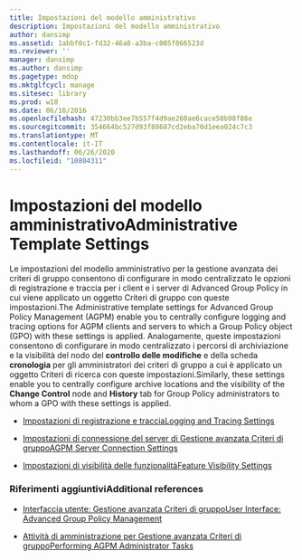 ```yaml
---
title: Impostazioni del modello amministrativo
description: Impostazioni del modello amministrativo
author: dansimp
ms.assetid: 1abbf0c1-fd32-46a8-a3ba-c005f066523d
ms.reviewer: ''
manager: dansimp
ms.author: dansimp
ms.pagetype: mdop
ms.mktglfcycl: manage
ms.sitesec: library
ms.prod: w10
ms.date: 06/16/2016
ms.openlocfilehash: 47230bb3ee7b557f4d9ae260ae6cace58b98f86e
ms.sourcegitcommit: 354664bc527d93f80687cd2eba70d1eea024c7c3
ms.translationtype: MT
ms.contentlocale: it-IT
ms.lasthandoff: 06/26/2020
ms.locfileid: "10804311"
---
```

# <span data-ttu-id="960df-103">Impostazioni del modello amministrativo</span><span class="sxs-lookup"><span data-stu-id="960df-103">Administrative Template Settings</span></span>


<span data-ttu-id="960df-104">Le impostazioni del modello amministrativo per la gestione avanzata dei criteri di gruppo consentono di configurare in modo centralizzato le opzioni di registrazione e traccia per i client e i server di Advanced Group Policy in cui viene applicato un oggetto Criteri di gruppo con queste impostazioni.</span><span class="sxs-lookup"><span data-stu-id="960df-104">The Administrative template settings for Advanced Group Policy Management (AGPM) enable you to centrally configure logging and tracing options for AGPM clients and servers to which a Group Policy object (GPO) with these settings is applied.</span></span> <span data-ttu-id="960df-105">Analogamente, queste impostazioni consentono di configurare in modo centralizzato i percorsi di archiviazione e la visibilità del nodo del **controllo delle modifiche** e della scheda **cronologia** per gli amministratori dei criteri di gruppo a cui è applicato un oggetto Criteri di ricerca con queste impostazioni.</span><span class="sxs-lookup"><span data-stu-id="960df-105">Similarly, these settings enable you to centrally configure archive locations and the visibility of the **Change Control** node and **History** tab for Group Policy administrators to whom a GPO with these settings is applied.</span></span>

-   [<span data-ttu-id="960df-106">Impostazioni di registrazione e traccia</span><span class="sxs-lookup"><span data-stu-id="960df-106">Logging and Tracing Settings</span></span>](logging-and-tracing-settings.md)

-   [<span data-ttu-id="960df-107">Impostazioni di connessione del server di Gestione avanzata Criteri di gruppo</span><span class="sxs-lookup"><span data-stu-id="960df-107">AGPM Server Connection Settings</span></span>](agpm-server-connection-settings.md)

-   [<span data-ttu-id="960df-108">Impostazioni di visibilità delle funzionalità</span><span class="sxs-lookup"><span data-stu-id="960df-108">Feature Visibility Settings</span></span>](feature-visibility-settings.md)

### <span data-ttu-id="960df-109">Riferimenti aggiuntivi</span><span class="sxs-lookup"><span data-stu-id="960df-109">Additional references</span></span>

-   [<span data-ttu-id="960df-110">Interfaccia utente: Gestione avanzata Criteri di gruppo</span><span class="sxs-lookup"><span data-stu-id="960df-110">User Interface: Advanced Group Policy Management</span></span>](user-interface-advanced-group-policy-management.md)

-   [<span data-ttu-id="960df-111">Attività di amministrazione per Gestione avanzata Criteri di gruppo</span><span class="sxs-lookup"><span data-stu-id="960df-111">Performing AGPM Administrator Tasks</span></span>](performing-agpm-administrator-tasks.md)

 

 





